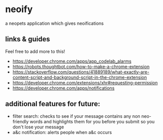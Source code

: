 # neoify
a neopets application which gives neoifications

## links & guides

Feel free to add more to this!

* https://developer.chrome.com/apps/app_codelab_alarms
* https://robots.thoughtbot.com/how-to-make-a-chrome-extension
* https://stackoverflow.com/questions/41889189/what-exactly-are-content-script-and-background-script-in-the-chrome-extension
* https://developer.chrome.com/extensions/xhr#requesting-permission
* https://developer.chrome.com/apps/notifications

## additional features for future:
* filter search: checks to see if your message contains any non neo-friendly words and highlights them for you before you submit so you don't lose your message
* a&c notification: alerts people when a&c occurs